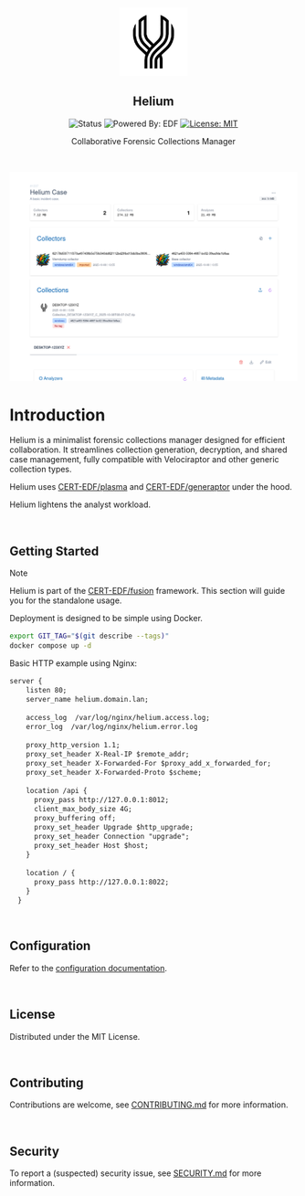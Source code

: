 <p align="center"><img width="120" src="./web/public/favicon.png"></p>
<h2 align="center">Helium</h2>

<div align="center">

![Status](https://img.shields.io/badge/status-active-success?style=for-the-badge)
![Powered By: EDF](https://img.shields.io/badge/Powered_By-CERT_EDF-FFFF33.svg?style=for-the-badge)
[![License: MIT](https://img.shields.io/badge/License-MIT-2596be.svg?style=for-the-badge)](/LICENSE)

</div>

<p align="center">Collaborative Forensic Collections Manager</p>
<br>

<div align="center">

![Demo](./.github/screenshot.png)

</div>

# Introduction

Helium is a minimalist forensic collections manager designed for efficient collaboration. It streamlines collection generation, decryption, and shared case management, fully compatible with Velociraptor and other generic collection types.

Helium uses [CERT-EDF/plasma](https://github.com/CERT-EDF/plasma) and [CERT-EDF/generaptor](https://github.com/CERT-EDF/generaptor) under the hood.

Helium lightens the analyst workload.

<br>

## Getting Started

> [!NOTE]
> Helium is part of the [CERT-EDF/fusion](https://github.com/CERT-EDF/fusion) framework. This section will guide you for the standalone usage.

Deployment is designed to be simple using Docker.
```bash
export GIT_TAG="$(git describe --tags)"
docker compose up -d
```

Basic HTTP example using Nginx:
```nginx
server {
    listen 80;
    server_name helium.domain.lan;

    access_log  /var/log/nginx/helium.access.log;
    error_log  /var/log/nginx/helium.error.log

    proxy_http_version 1.1;
    proxy_set_header X-Real-IP $remote_addr;
    proxy_set_header X-Forwarded-For $proxy_add_x_forwarded_for;
    proxy_set_header X-Forwarded-Proto $scheme;

    location /api {
      proxy_pass http://127.0.0.1:8012;
      client_max_body_size 4G;
      proxy_buffering off;
      proxy_set_header Upgrade $http_upgrade;
      proxy_set_header Connection "upgrade";
      proxy_set_header Host $host;
    }

    location / {
      proxy_pass http://127.0.0.1:8022;
    }
  }
```

<br>

## Configuration

Refer to the [configuration documentation](https://github.com/CERT-EDF/helium).

<br>

## License

Distributed under the MIT License.

<br>

## Contributing

Contributions are welcome, see [CONTRIBUTING.md](https://github.com/CERT-EDF/helium/blob/main/CONTRIBUTING.md) for more information.

<br>

## Security

To report a (suspected) security issue, see [SECURITY.md](https://github.com/CERT-EDF/helium/blob/main/SECURITY.md) for more information.
